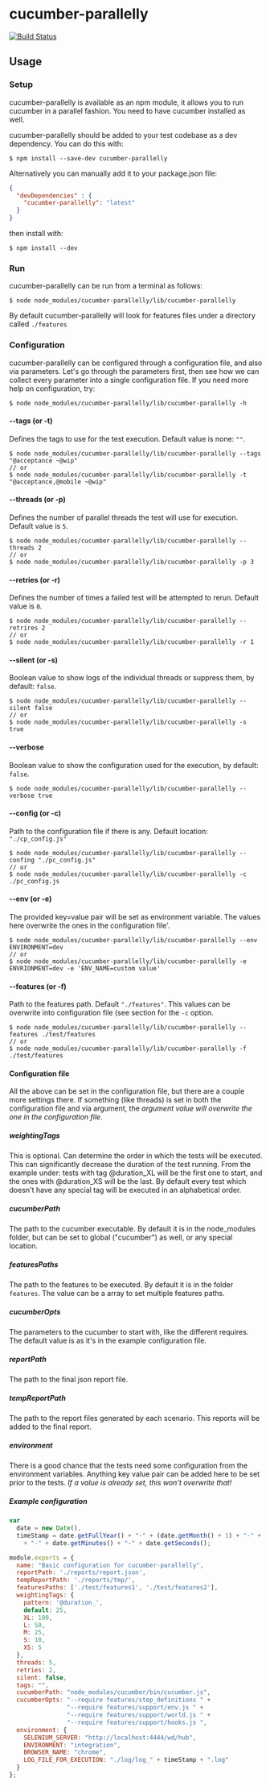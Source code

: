 # cucumber-parallelly

[![Build Status](https://api.travis-ci.org/Andras-Marozsi/cucumber-parallelly.png?branch=master)](https://travis-ci.org/Andras-Marozsi/cucumber-parallelly)

## Usage

### Setup

cucumber-parallelly is available as an npm module, it allows you to run cucumber in a parallel fashion. You need to have cucumber installed as well.

cucumber-parallelly should be added to your test codebase as a dev dependency.  You can do this with:

``` shell
$ npm install --save-dev cucumber-parallelly
```

Alternatively you can manually add it to your package.json file:

``` json
{
  "devDependencies" : {
    "cucumber-parallelly": "latest"
  }
}
```

then install with:

``` shell
$ npm install --dev
```

### Run

cucumber-parallelly can be run from a terminal as follows:

``` shell
$ node node_modules/cucumber-parallelly/lib/cucumber-parallelly
```

By default cucumber-parallelly will look for features files under a directory called `./features`

### Configuration

cucumber-parallelly can be configured through a configuration file, and also via parameters. Let's go through the parameters first,
then see how we can collect every parameter into a single configuration file. If you need more help on configuration, try:
``` shell
$ node node_modules/cucumber-parallelly/lib/cucumber-parallelly -h
```

#### --tags (or -t)

Defines the tags to use for the test execution. Default value is none: `""`.

``` shell
$ node node_modules/cucumber-parallelly/lib/cucumber-parallelly --tags "@acceptance ~@wip"
// or
$ node node_modules/cucumber-parallelly/lib/cucumber-parallelly -t "@acceptance,@mobile ~@wip"
```

#### --threads (or -p)

Defines the number of parallel threads the test will use for execution. Default value is `5`.

``` shell
$ node node_modules/cucumber-parallelly/lib/cucumber-parallelly --threads 2
// or
$ node node_modules/cucumber-parallelly/lib/cucumber-parallelly -p 3
```

#### --retries (or -r)

Defines the number of times a failed test will be attempted to rerun. Default value is `0`.

``` shell
$ node node_modules/cucumber-parallelly/lib/cucumber-parallelly --retrires 2
// or
$ node node_modules/cucumber-parallelly/lib/cucumber-parallelly -r 1
```

#### --silent (or -s)

Boolean value to show logs of the individual threads or suppress them, by default: `false`.

``` shell
$ node node_modules/cucumber-parallelly/lib/cucumber-parallelly --silent false
// or
$ node node_modules/cucumber-parallelly/lib/cucumber-parallelly -s true
```

#### --verbose

Boolean value to show the configuration used for the execution, by default: `false`.

``` shell
$ node node_modules/cucumber-parallelly/lib/cucumber-parallelly --verbose true
```

#### --config (or -c)

Path to the configuration file if there is any. Default location: `"./cp_config.js"`

``` shell
$ node node_modules/cucumber-parallelly/lib/cucumber-parallelly --confing "./pc_config.js"
// or
$ node node_modules/cucumber-parallelly/lib/cucumber-parallelly -c ./pc_config.js
```

#### --env (or -e)

The provided key=value pair will be set as environment variable. The values here overwrite the ones in the configuration file'.

``` shell
$ node node_modules/cucumber-parallelly/lib/cucumber-parallelly --env ENVIRONMENT=dev
// or
$ node node_modules/cucumber-parallelly/lib/cucumber-parallelly -e ENVRIONMENT=dev -e 'ENV_NAME=custom value'
```

#### --features (or -f)

Path to the features path. Default `"./features"`. This values can be overwrite into configuration file (see section for the `-c` option.

``` shell
$ node node_modules/cucumber-parallelly/lib/cucumber-parallelly --features ./test/features
// or
$ node node_modules/cucumber-parallelly/lib/cucumber-parallelly -f ./test/features
```



#### Configuration file

All the above can be set in the configuration file, but there are a couple more settings there.
If something (like threads) is set in both the configuration file and via argument, the *argument value will overwrite the one in the configuration file*.

##### weightingTags

This is optional.
Can determine the order in which the tests will be executed. This can significantly decrease the duration of the test running.
From the example under: tests with tag @duration_XL will be the first one to start, and the ones with @duration_XS will be the last. By default every test which doesn't have any special tag will be executed in an alphabetical order.

##### cucumberPath

The path to the cucumber executable. By default it is in the node_modules folder, but can be set to global ("cucumber") as well, or any special location.

##### featuresPaths

The path to the features to be executed. By default it is in the folder `features`. The value can be a array to set multiple features paths.

##### cucumberOpts

The parameters to the cucumber to start with, like the different requires.
The default value is as it's in the example configuration file.

##### reportPath

The path to the final json report file.

##### tempReportPath

The path to the report files generated by each scenario. This reports will be added to the final report.

##### environment

There is a good chance that the tests need some configuration from the environment variables. Anything key value pair can be added here to be set prior to the tests. *If a value is already set, this won't overwrite that!*

##### Example configuration

``` js
var
  date = new Date(),
  timeStamp = date.getFullYear() + "-" + (date.getMonth() + 1) + "-" + date.getDate() + "_" + date.getHours()
    + "-" + date.getMinutes() + "-" + date.getSeconds();

module.exports = {
  name: "Basic configuration for cucumber-parallelly",
  reportPath: './reports/report.json',
  tempReportPath: './reports/tmp/',
  featuresPaths: ['./test/features1', './test/features2'],
  weightingTags: {
    pattern: '@duration_',
    default: 25,
    XL: 100,
    L: 50,
    M: 25,
    S: 10,
    XS: 5
  },
  threads: 5,
  retries: 2,
  silent: false,
  tags: "",
  cucumberPath: "node_modules/cucumber/bin/cucumber.js",
  cucumberOpts: "--require features/step_definitions " +
                "--require features/support/env.js " +
                "--require features/support/world.js " +
                "--require features/support/hooks.js ",
  environment: {
    SELENIUM_SERVER: "http://localhost:4444/wd/hub",
    ENVIRONMENT: "integration",
    BROWSER_NAME: "chrome",
    LOG_FILE_FOR_EXECUTION: "./log/log_" + timeStamp + ".log"
  }
};
```
